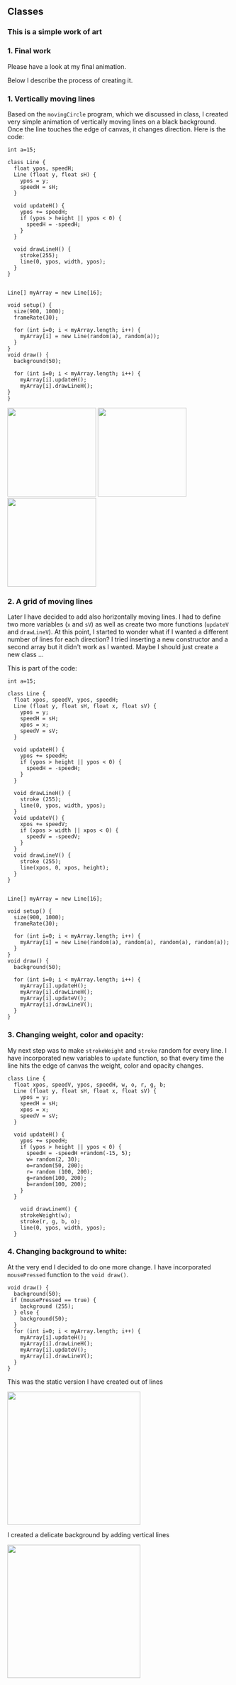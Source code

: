 ## Classes
### This is a simple work of art

### 1. Final work
Please have a look at my final animation. 

Below I describe the process of creating it.

### 1. Vertically moving lines
Based on the `movingCircle` program, which we discussed in class, I created very simple animation of vertically moving lines on a black background. Once the line touches the edge of canvas, it changes direction. Here is the code:

````
int a=15;

class Line { 
  float ypos, speedH;
  Line (float y, float sH) { 
    ypos = y; 
    speedH = sH;
  } 

  void updateH() { 
    ypos += speedH; 
    if (ypos > height || ypos < 0) { 
      speedH = -speedH;
    }
  }

  void drawLineH() {
    stroke(255);
    line(0, ypos, width, ypos);
  }
} 


Line[] myArray = new Line[16];

void setup() {
  size(900, 1000);
  frameRate(30);

  for (int i=0; i < myArray.length; i++) {
    myArray[i] = new Line(random(a), random(a));
  }
}
void draw() { 
  background(50);

  for (int i=0; i < myArray.length; i++) {
    myArray[i].updateH();
    myArray[i].drawLineH();
}
}
````

<img src="https://github.com/martapienkosz/interactivemedia/blob/master/Media/blue.png" width="200"> <img src="https://github.com/martapienkosz/interactivemedia/blob/master/Media/grey.png" width="200"> <img src="https://github.com/martapienkosz/interactivemedia/blob/master/Media/dark%20blue.png" width="200">

### 2. A grid of moving lines
Later I have decided to add also horizontally moving lines. I had to define two more variables (`x` and `sV`) as well as create two more functions (`updateV` and `drawLineV`). At this point, I started to wonder what if I wanted a different number of lines for each direction? I tried inserting a new constructor and a second array but it didn't work as I wanted. Maybe I should just create a new class ...

This is part of the code:
````
int a=15;

class Line { 
  float xpos, speedV, ypos, speedH;
  Line (float y, float sH, float x, float sV) { 
    ypos = y; 
    speedH = sH;
    xpos = x; 
    speedV = sV;
  } 

  void updateH() { 
    ypos += speedH; 
    if (ypos > height || ypos < 0) { 
      speedH = -speedH;
    }
  }

  void drawLineH() {
    stroke (255);
    line(0, ypos, width, ypos);
  }
  void updateV() { 
    xpos += speedV; 
    if (xpos > width || xpos < 0) { 
      speedV = -speedV;
    }
  }
  void drawLineV() {
    stroke (255);
    line(xpos, 0, xpos, height);
  }
} 


Line[] myArray = new Line[16];

void setup() {
  size(900, 1000);
  frameRate(30);

  for (int i=0; i < myArray.length; i++) {
    myArray[i] = new Line(random(a), random(a), random(a), random(a));
  }
}
void draw() { 
  background(50);

  for (int i=0; i < myArray.length; i++) {
    myArray[i].updateH();
    myArray[i].drawLineH();
    myArray[i].updateV();
    myArray[i].drawLineV();
  }
}

````
### 3. Changing weight, color and opacity:
My next step was to make `strokeWeight` and `stroke` random for every line. I have incorporated new variables to `update` function, so that every time the line hits the edge of canvas the weight, color and opacity changes.
````
class Line { 
  float xpos, speedV, ypos, speedH, w, o, r, g, b;
  Line (float y, float sH, float x, float sV) { 
    ypos = y; 
    speedH = sH;
    xpos = x; 
    speedV = sV;
  } 

  void updateH() { 
    ypos += speedH; 
    if (ypos > height || ypos < 0) { 
      speedH = -speedH +random(-15, 5);
      w= random(2, 30);
      o=random(50, 200);
      r= random (100, 200);
      g=random(100, 200);
      b=random(100, 200);
    }
  }
  
    void drawLineH() {
    strokeWeight(w);
    stroke(r, g, b, o);
    line(0, ypos, width, ypos);
  }
````

### 4. Changing background to white:
At the very end I decided to do one more change. I have incorporated `mousePressed` function to the `void draw()`.

````
void draw() { 
  background(50);
 if (mousePressed == true) {
    background (255);
  } else {
    background(50);
  }
  for (int i=0; i < myArray.length; i++) {
    myArray[i].updateH();
    myArray[i].drawLineH();
    myArray[i].updateV();
    myArray[i].drawLineV();
  }
}

````
This was the static version I have created out of lines

<img src="https://github.com/martapienkosz/interactivemedia/blob/master/Media/ex2_sketch1.png" width="300">

I created a delicate background by adding vertical lines

<img src="https://github.com/martapienkosz/interactivemedia/blob/master/Media/ex2_sketch2.png" width="300"> 
